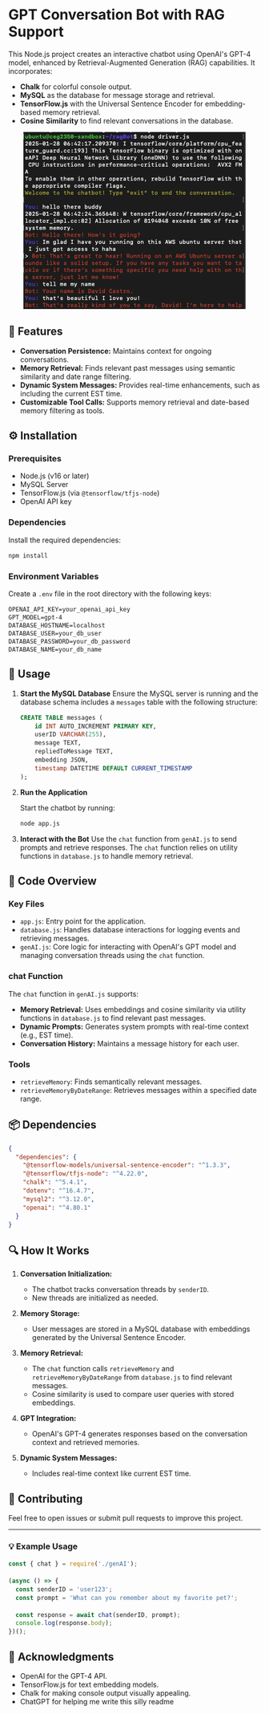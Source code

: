 # GPT Conversation Bot with RAG Support

This Node.js project creates an interactive chatbot using OpenAI's GPT-4 model, enhanced by Retrieval-Augmented Generation (RAG) capabilities. It incorporates:

- **Chalk** for colorful console output.
- **MySQL** as the database for message storage and retrieval.
- **TensorFlow.js** with the Universal Sentence Encoder for embedding-based memory retrieval.
- **Cosine Similarity** to find relevant conversations in the database.

<div align="center">
  <img src="example.png" alt="Example Output">
</div>

## 🚀 Features

- **Conversation Persistence:** Maintains context for ongoing conversations.
- **Memory Retrieval:** Finds relevant past messages using semantic similarity and date range filtering.
- **Dynamic System Messages:** Provides real-time enhancements, such as including the current EST time.
- **Customizable Tool Calls:** Supports memory retrieval and date-based memory filtering as tools.

## ⚙️ Installation

### Prerequisites

- Node.js (v16 or later)
- MySQL Server
- TensorFlow.js (via `@tensorflow/tfjs-node`)
- OpenAI API key

### Dependencies

Install the required dependencies:

```bash
npm install
```

### Environment Variables

Create a `.env` file in the root directory with the following keys:

```env
OPENAI_API_KEY=your_openai_api_key
GPT_MODEL=gpt-4
DATABASE_HOSTNAME=localhost
DATABASE_USER=your_db_user
DATABASE_PASSWORD=your_db_password
DATABASE_NAME=your_db_name
```

## 📝 Usage

1. **Start the MySQL Database**
   Ensure the MySQL server is running and the database schema includes a `messages` table with the following structure:

   ```sql
   CREATE TABLE messages (
       id INT AUTO_INCREMENT PRIMARY KEY,
       userID VARCHAR(255),
       message TEXT,
       repliedToMessage TEXT,
       embedding JSON,
       timestamp DATETIME DEFAULT CURRENT_TIMESTAMP
   );
   ```

2. **Run the Application**

   Start the chatbot by running:

   ```bash
   node app.js
   ```

3. **Interact with the Bot**
   Use the `chat` function from `genAI.js` to send prompts and retrieve responses. The `chat` function relies on utility functions in `database.js` to handle memory retrieval.

## 📂 Code Overview

### Key Files

- `app.js`: Entry point for the application.
- `database.js`: Handles database interactions for logging events and retrieving messages.
- `genAI.js`: Core logic for interacting with OpenAI's GPT model and managing conversation threads using the `chat` function.

### chat Function

The `chat` function in `genAI.js` supports:

- **Memory Retrieval:** Uses embeddings and cosine similarity via utility functions in `database.js` to find relevant past messages.
- **Dynamic Prompts:** Generates system prompts with real-time context (e.g., EST time).
- **Conversation History:** Maintains a message history for each user.

### Tools

- `retrieveMemory`: Finds semantically relevant messages.
- `retrieveMemoryByDateRange`: Retrieves messages within a specified date range.

## 📦 Dependencies

```json
{
  "dependencies": {
    "@tensorflow-models/universal-sentence-encoder": "^1.3.3",
    "@tensorflow/tfjs-node": "^4.22.0",
    "chalk": "^5.4.1",
    "dotenv": "^16.4.7",
    "mysql2": "^3.12.0",
    "openai": "^4.80.1"
  }
}
```

## 🔍 How It Works

1. **Conversation Initialization:**
   - The chatbot tracks conversation threads by `senderID`.
   - New threads are initialized as needed.

2. **Memory Storage:**
   - User messages are stored in a MySQL database with embeddings generated by the Universal Sentence Encoder.

3. **Memory Retrieval:**
   - The `chat` function calls `retrieveMemory` and `retrieveMemoryByDateRange` from `database.js` to find relevant messages.
   - Cosine similarity is used to compare user queries with stored embeddings.

4. **GPT Integration:**
   - OpenAI's GPT-4 generates responses based on the conversation context and retrieved memories.

5. **Dynamic System Messages:**
   - Includes real-time context like current EST time.

## 🤝 Contributing

Feel free to open issues or submit pull requests to improve this project.

---

### 💡 Example Usage

```javascript
const { chat } = require('./genAI');

(async () => {
  const senderID = 'user123';
  const prompt = 'What can you remember about my favorite pet?';

  const response = await chat(senderID, prompt);
  console.log(response.body);
})();
```

## 🙏 Acknowledgments

- OpenAI for the GPT-4 API.
- TensorFlow.js for text embedding models.
- Chalk for making console output visually appealing.
- ChatGPT for helping me write this silly readme